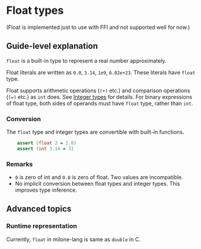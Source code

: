# Float types

(Float is implemented just to use with FFI and not supported well for now.)

## Guide-level explanation

`float` is a built-in type to represent a real number approximately.

Float literals are written as `0.0`, `3.14`, `1e9`, `6.02e+23`.
These literals have `float` type.

Float supports arithmetic operations (`(+)` etc.) and comparison operations (`(=)` etc.) as `int` does.
See [Integer types](./integer_types.md#Operations) for details.
For binary expressions of float type, both sides of operands must have `float` type, rather than `int`.

### Conversion

The `float` type and integer types are convertible with built-in functions.

```fsharp
    assert (float 2 = 2.0)
    assert (int 3.14 = 3)
```

### Remarks

- `0` is zero of int and `0.0` is zero of float. Two values are incompatible.
- No implicit conversion between float types and integer types. This improves type inference.

## Advanced topics

### Runtime representation

Currently, `float` in milone-lang is same as `double` in C.
